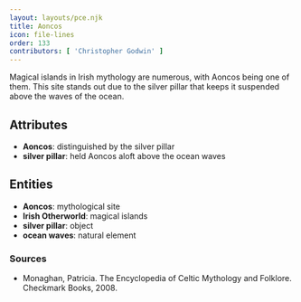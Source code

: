 ```yaml
---
layout: layouts/pce.njk
title: Aoncos
icon: file-lines
order: 133
contributors: [ 'Christopher Godwin' ]
---
```

Magical islands in Irish mythology are numerous, with Aoncos being one of them. This site stands out due to the silver pillar that keeps it suspended above the waves of the ocean.

## Attributes

- **Aoncos**: distinguished by the silver pillar
- **silver pillar**: held Aoncos aloft above the ocean waves

## Entities

- **Aoncos**: mythological site
- **Irish Otherworld**: magical islands
- **silver pillar**: object
- **ocean waves**: natural element

### Sources

- Monaghan, Patricia. The Encyclopedia of Celtic Mythology and Folklore. Checkmark Books, 2008.

